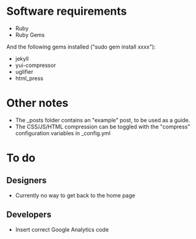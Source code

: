 # Software requirements

* Ruby
* Ruby Gems

And the following gems installed ("sudo gem install xxxx"):

* jekyll
* yui-compressor
* uglifier
* html_press

# Other notes

* The _posts folder contains an "example" post, to be used as a guide.
* The CSS/JS/HTML compression can be toggled with the "compress" configuration variables in _config.yml

# To do

## Designers

* Currently no way to get back to the home page

## Developers
 
* Insert correct Google Analytics code